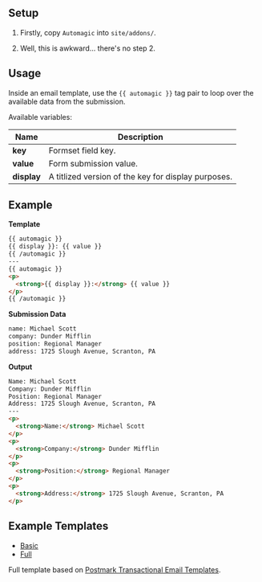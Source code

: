 ## Setup

1) Firstly, copy `Automagic` into `site/addons/`.

2) Well, this is awkward... there's no step 2.

## Usage

Inside an email template, use the `{{ automagic }}` tag pair to loop over the available data
from the submission.

Available variables:

| Name | Description |
|------|-------------|
| **key** | Formset field key. |
| **value** | Form submission value. |
| **display** | A titlized version of the key for display purposes. |

## Example

**Template**

```html
{{ automagic }}
{{ display }}: {{ value }}
{{ /automagic }}
---
{{ automagic }}
<p>
  <strong>{{ display }}:</strong> {{ value }}
</p>
{{ /automagic }}
```

**Submission Data**

```html
name: Michael Scott
company: Dunder Mifflin
position: Regional Manager
address: 1725 Slough Avenue, Scranton, PA
```

**Output**

```html
Name: Michael Scott
Company: Dunder Mifflin
Position: Regional Manager
Address: 1725 Slough Avenue, Scranton, PA
---
<p>
  <strong>Name:</strong> Michael Scott
</p>
<p>
  <strong>Company:</strong> Dunder Mifflin
</p>
<p>
  <strong>Position:</strong> Regional Manager
</p>
<p>
  <strong>Address:</strong> 1725 Slough Avenue, Scranton, PA
</p>
```

## Example Templates

- [Basic](examples/basic.html)
- [Full](examples/full.html)

Full template based on [Postmark Transactional Email Templates](https://github.com/wildbit/postmark-templates).
